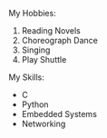My Hobbies:
   1. Reading Novels
   2. Choreograph Dance
   3. Singing
   4. Play Shuttle
   
My Skills:
   * C
   * Python
   * Embedded Systems
   * Networking

